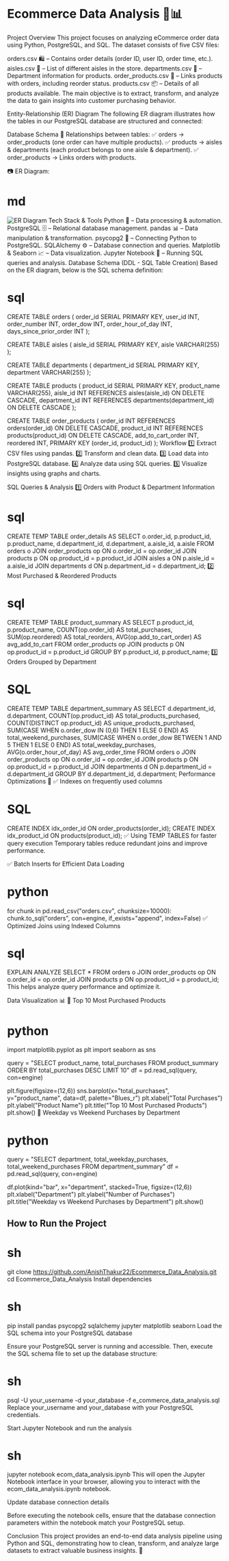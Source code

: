 # Ecommerce Data Analysis 🛒📊

Project Overview
This project focuses on analyzing eCommerce order data using Python, PostgreSQL, and SQL. The dataset consists of five CSV files:

orders.csv 🛍️ – Contains order details (order ID, user ID, order time, etc.).
aisles.csv 🏬 – List of different aisles in the store.
departments.csv 🏢 – Department information for products.
order_products.csv 🛒 – Links products with orders, including reorder status.
products.csv 📦 – Details of all products available.
The main objective is to extract, transform, and analyze the data to gain insights into customer purchasing behavior.

Entity-Relationship (ER) Diagram
The following ER diagram illustrates how the tables in our PostgreSQL database are structured and connected:

Database Schema
📌 Relationships between tables:
✅ orders → order_products (one order can have multiple products).
✅ products → aisles & departments (each product belongs to one aisle & department).
✅ order_products → Links orders with products.

📷 ER Diagram:

# md
![ER Diagram](ER_Diagram.png)
Tech Stack & Tools
Python 🐍 – Data processing & automation.
PostgreSQL 🗄️ – Relational database management.
pandas 📊 – Data manipulation & transformation.
psycopg2 🔌 – Connecting Python to PostgreSQL.
SQLAlchemy ⚙️ – Database connection and queries.
Matplotlib & Seaborn 📈 – Data visualization.
Jupyter Notebook 📖 – Running SQL queries and analysis.
Database Schema (DDL - SQL Table Creation)
Based on the ER diagram, below is the SQL schema definition:

## 

# sql
CREATE TABLE orders (
    order_id SERIAL PRIMARY KEY,
    user_id INT,
    order_number INT,
    order_dow INT,
    order_hour_of_day INT,
    days_since_prior_order INT
);

CREATE TABLE aisles (
    aisle_id SERIAL PRIMARY KEY,
    aisle VARCHAR(255)
);

CREATE TABLE departments (
    department_id SERIAL PRIMARY KEY,
    department VARCHAR(255)
);

CREATE TABLE products (
    product_id SERIAL PRIMARY KEY,
    product_name VARCHAR(255),
    aisle_id INT REFERENCES aisles(aisle_id) ON DELETE CASCADE,
    department_id INT REFERENCES departments(department_id) ON DELETE CASCADE
);

CREATE TABLE order_products (
    order_id INT REFERENCES orders(order_id) ON DELETE CASCADE,
    product_id INT REFERENCES products(product_id) ON DELETE CASCADE,
    add_to_cart_order INT,
    reordered INT,
    PRIMARY KEY (order_id, product_id)
);
Workflow
1️⃣ Extract CSV files using pandas.
2️⃣ Transform and clean data.
3️⃣ Load data into PostgreSQL database.
4️⃣ Analyze data using SQL queries.
5️⃣ Visualize insights using graphs and charts.

SQL Queries & Analysis
1️⃣ Orders with Product & Department Information

# sql
CREATE TEMP TABLE order_details AS
SELECT o.order_id, p.product_id, p.product_name, d.department_id, d.department, a.aisle_id, a.aisle
FROM orders o
JOIN order_products op ON o.order_id = op.order_id
JOIN products p ON op.product_id = p.product_id
JOIN aisles a ON p.aisle_id = a.aisle_id
JOIN departments d ON p.department_id = d.department_id;
2️⃣ Most Purchased & Reordered Products

# sql

CREATE TEMP TABLE product_summary AS
SELECT p.product_id, p.product_name,
       COUNT(op.order_id) AS total_purchases,
       SUM(op.reordered) AS total_reorders,
       AVG(op.add_to_cart_order) AS avg_add_to_cart
FROM order_products op
JOIN products p ON op.product_id = p.product_id
GROUP BY p.product_id, p.product_name;
3️⃣ Orders Grouped by Department

# SQL
CREATE TEMP TABLE department_summary AS
SELECT d.department_id, d.department,
       COUNT(op.product_id) AS total_products_purchased,
       COUNT(DISTINCT op.product_id) AS unique_products_purchased,
       SUM(CASE WHEN o.order_dow IN (0,6) THEN 1 ELSE 0 END) AS total_weekend_purchases,
       SUM(CASE WHEN o.order_dow BETWEEN 1 AND 5 THEN 1 ELSE 0 END) AS total_weekday_purchases,
       AVG(o.order_hour_of_day) AS avg_order_time
FROM orders o
JOIN order_products op ON o.order_id = op.order_id
JOIN products p ON op.product_id = p.product_id
JOIN departments d ON p.department_id = d.department_id
GROUP BY d.department_id, d.department;
Performance Optimizations 🚀
✅ Indexes on frequently used columns

# SQL

CREATE INDEX idx_order_id ON order_products(order_id);
CREATE INDEX idx_product_id ON products(product_id);
✅ Using TEMP TABLES for faster query execution
Temporary tables reduce redundant joins and improve performance.

✅ Batch Inserts for Efficient Data Loading

# python

for chunk in pd.read_csv("orders.csv", chunksize=10000):
    chunk.to_sql("orders", con=engine, if_exists="append", index=False)
✅ Optimized Joins using Indexed Columns

# sql

EXPLAIN ANALYZE 
SELECT * 
FROM orders o
JOIN order_products op ON o.order_id = op.order_id
JOIN products p ON op.product_id = p.product_id;
This helps analyze query performance and optimize it.

Data Visualization 📊
📌 Top 10 Most Purchased Products

# python

import matplotlib.pyplot as plt
import seaborn as sns

query = "SELECT product_name, total_purchases FROM product_summary ORDER BY total_purchases DESC LIMIT 10"
df = pd.read_sql(query, con=engine)

plt.figure(figsize=(12,6))
sns.barplot(x="total_purchases", y="product_name", data=df, palette="Blues_r")
plt.xlabel("Total Purchases")
plt.ylabel("Product Name")
plt.title("Top 10 Most Purchased Products")
plt.show()
📌 Weekday vs Weekend Purchases by Department

# python

query = "SELECT department, total_weekday_purchases, total_weekend_purchases FROM department_summary"
df = pd.read_sql(query, con=engine)

df.plot(kind="bar", x="department", stacked=True, figsize=(12,6))
plt.xlabel("Department")
plt.ylabel("Number of Purchases")
plt.title("Weekday vs Weekend Purchases by Department")
plt.show()


## How to Run the Project

# sh

git clone https://github.com/AnishThakur22/Ecommerce_Data_Analysis.git
cd Ecommerce_Data_Analysis
Install dependencies

# sh

pip install pandas psycopg2 sqlalchemy jupyter matplotlib seaborn
Load the SQL schema into your PostgreSQL database

Ensure your PostgreSQL server is running and accessible. Then, execute the SQL schema file to set up the database structure:

# sh

psql -U your_username -d your_database -f e_commerce_data_analysis.sql
Replace your_username and your_database with your PostgreSQL credentials.

Start Jupyter Notebook and run the analysis

# sh

jupyter notebook ecom_data_analysis.ipynb
This will open the Jupyter Notebook interface in your browser, allowing you to interact with the ecom_data_analysis.ipynb notebook.

Update database connection details

Before executing the notebook cells, ensure that the database connection parameters within the notebook match your PostgreSQL setup.

Conclusion
This project provides an end-to-end data analysis pipeline using Python and SQL, demonstrating how to clean, transform, and analyze large datasets to extract valuable business insights. 🚀

